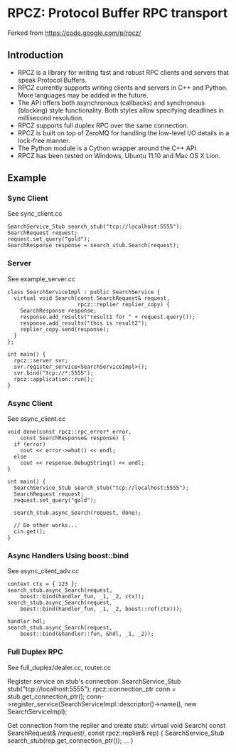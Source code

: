 RPCZ: Protocol Buffer RPC transport
===================================

Forked from https://code.google.com/p/rpcz/

Introduction
------------

* RPCZ is a library for writing fast and robust RPC clients and servers that speak Protocol Buffers. 
* RPCZ currently supports writing clients and servers in C++ and Python. More languages may be added in the future. 
* The API offers both asynchronous (callbacks) and synchronous (blocking) style functionality. Both styles allow specifying deadlines in millisecond resolution. 
* RPCZ supports full duplex RPC over the same connection.
* RPCZ is built on top of ZeroMQ for handling the low-level I/O details in a lock-free manner. 
* The Python module is a Cython wrapper around the C++ API. 
* RPCZ has been tested on Windows, Ubuntu 11.10 and Mac OS X Lion.
    
Example
--------
### Sync Client
See sync_client.cc

    SearchService_Stub search_stub("tcp://localhost:5555");
    SearchRequest request;
    request.set_query("gold");
    SearchResponse response = search_stub.Search(request);

### Server
See example_server.cc

    class SearchServiceImpl : public SearchService {
      virtual void Search(const SearchRequest& request,
                          rpcz::replier replier_copy) {
        SearchResponse response;
        response.add_results("result1 for " + request.query());
        response.add_results("this is result2");
        replier_copy.send(response);
      }
    };
    
    int main() {
      rpcz::server svr;
      svr.register_service<SearchServiceImpl>();
      svr.bind("tcp://*:5555");
      rpcz::application::run();
    }

### Async Client
See async_client.cc

    void done(const rpcz::rpc_error* error,
        const SearchResponse& response) {
      if (error) 
        cout << error->what() << endl;
      else
        cout << response.DebugString() << endl;
    }
    
    int main() {
      SearchService_Stub search_stub("tcp://localhost:5555");
      SearchRequest request;
      request.set_query("gold");
    
      search_stub.async_Search(request, done);
    
      // Do other works...
      cin.get();
    }
    
### Async Handlers Using boost::bind
See async_client_adv.cc

    context ctx = { 123 };
    search_stub.async_Search(request,
        boost::bind(handler_fun, _1, _2, ctx));
    search_stub.async_Search(request,
        boost::bind(handler_fun, _1, _2, boost::ref(ctx)));
  
    handler hdl;
    search_stub.async_Search(request,
        boost::bind(&handler::fun, &hdl, _1, _2));

### Full Duplex RPC
See full_duplex/dealer.cc, router.cc

Register service on stub's connection:
    SearchService_Stub stub("tcp://localhost:5555");
    rpcz::connection_ptr conn = stub.get_connection_ptr();
    conn->register_service(SearchServiceImpl::descriptor()->name(),
        new SearchServiceImpl);

Get connection from the replier and create stub:
    virtual void Search(
        const SearchRequest& /*request*/,
        const rpcz::replier& rep) {
      SearchService_Stub search_stub(rep.get_connection_ptr());
      ...
    }

